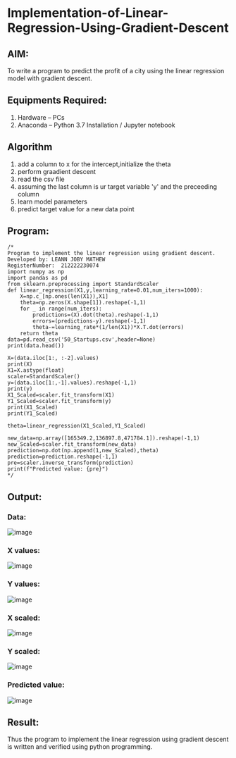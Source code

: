 # Implementation-of-Linear-Regression-Using-Gradient-Descent

## AIM:
To write a program to predict the profit of a city using the linear regression model with gradient descent.

## Equipments Required:
1. Hardware – PCs
2. Anaconda – Python 3.7 Installation / Jupyter notebook

## Algorithm
1. add a column to x for the intercept,initialize the theta
2. perform graadient descent
3. read the csv file
4. assuming the last column is ur target variable 'y' and the preceeding column
5. learn model parameters
6. predict target value for a new data point

## Program:
```
/*
Program to implement the linear regression using gradient descent.
Developed by: LEANN JOBY MATHEW
RegisterNumber:  212222230074
import numpy as np
import pandas as pd
from sklearn.preprocessing import StandardScaler
def linear_regression(X1,y,learning_rate=0.01,num_iters=1000):
    X=np.c_[np.ones(len(X1)),X1]
    theta=np.zeros(X.shape[1]).reshape(-1,1)
    for _ in range(num_iters):
        predictions=(X).dot(theta).reshape(-1,1)
        errors=(predictions-y).reshape(-1,1)
        theta-=learning_rate*(1/len(X1))*X.T.dot(errors)
    return theta
data=pd.read_csv('50_Startups.csv',header=None)
print(data.head())

X=(data.iloc[1:, :-2].values)
print(X)
X1=X.astype(float)
scaler=StandardScaler()
y=(data.iloc[1:,-1].values).reshape(-1,1)
print(y)
X1_Scaled=scaler.fit_transform(X1)
Y1_Scaled=scaler.fit_transform(y)
print(X1_Scaled)
print(Y1_Scaled)

theta=linear_regression(X1_Scaled,Y1_Scaled)

new_data=np.array([165349.2,136897.8,471784.1]).reshape(-1,1)
new_Scaled=scaler.fit_transform(new_data)
prediction=np.dot(np.append(1,new_Scaled),theta)
prediction=prediction.reshape(-1,1)
pre=scaler.inverse_transform(prediction)
print(f"Predicted value: {pre}")
*/
```


## Output:

### Data:
![image](https://github.com/Anandanaruvi/Implementation-of-Linear-Regression-Using-Gradient-Descent/assets/120443233/a12d07f8-5d30-4121-8a97-ca6b4a997153)


### X values:

![image](https://github.com/Anandanaruvi/Implementation-of-Linear-Regression-Using-Gradient-Descent/assets/120443233/8fb412ef-196a-4e19-9cd1-f29f2016afa0)

### Y values:

![image](https://github.com/Anandanaruvi/Implementation-of-Linear-Regression-Using-Gradient-Descent/assets/120443233/2d41fc4c-74bc-49bd-8c08-1994fc0638a0)

### X scaled:
![image](https://github.com/Anandanaruvi/Implementation-of-Linear-Regression-Using-Gradient-Descent/assets/120443233/333a162c-af3d-4899-9e50-6f33671101b4)

### Y scaled:

![image](https://github.com/Anandanaruvi/Implementation-of-Linear-Regression-Using-Gradient-Descent/assets/120443233/d983846a-f309-4b6b-99a9-728d39906ea1)

### Predicted value:

![image](https://github.com/Anandanaruvi/Implementation-of-Linear-Regression-Using-Gradient-Descent/assets/120443233/36d93dbf-088c-4f8e-9dd3-90d244ffb96b)

## Result:

Thus the program to implement the linear regression using gradient descent is written and verified using python programming.


